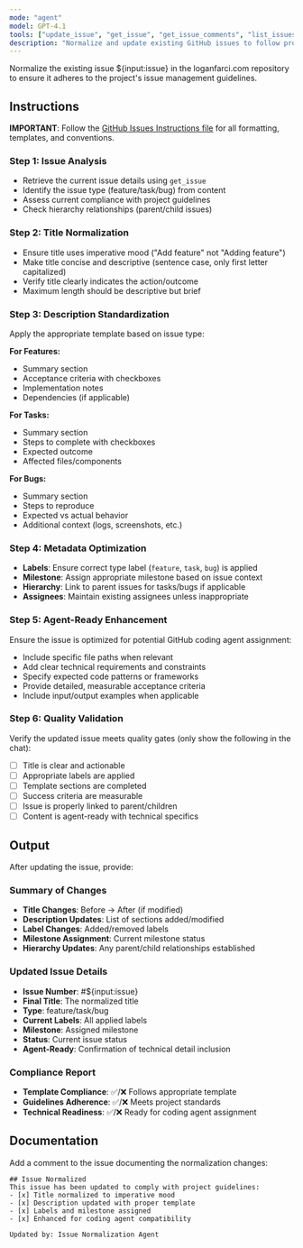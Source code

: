 ```yaml
---
mode: "agent"
model: GPT-4.1
tools: ["update_issue", "get_issue", "get_issue_comments", "list_issues"]
description: "Normalize and update existing GitHub issues to follow project guidelines"
---
```


Normalize the existing issue ${input:issue} in the loganfarci.com repository to ensure it adheres to the project's issue management guidelines.

## Instructions

**IMPORTANT**: Follow the [GitHub Issues Instructions file](../instructions/issues.instructions.md) for all formatting, templates, and conventions.

### Step 1: Issue Analysis

- Retrieve the current issue details using `get_issue`
- Identify the issue type (feature/task/bug) from content
- Assess current compliance with project guidelines
- Check hierarchy relationships (parent/child issues)

### Step 2: Title Normalization

- Ensure title uses imperative mood ("Add feature" not "Adding feature")
- Make title concise and descriptive (sentence case, only first letter capitalized)
- Verify title clearly indicates the action/outcome
- Maximum length should be descriptive but brief

### Step 3: Description Standardization

Apply the appropriate template based on issue type:

**For Features:**

- Summary section
- Acceptance criteria with checkboxes
- Implementation notes
- Dependencies (if applicable)

**For Tasks:**

- Summary section
- Steps to complete with checkboxes
- Expected outcome
- Affected files/components

**For Bugs:**

- Summary section
- Steps to reproduce
- Expected vs actual behavior
- Additional context (logs, screenshots, etc.)

### Step 4: Metadata Optimization

- **Labels**: Ensure correct type label (`feature`, `task`, `bug`) is applied
- **Milestone**: Assign appropriate milestone based on issue context
- **Hierarchy**: Link to parent issues for tasks/bugs if applicable
- **Assignees**: Maintain existing assignees unless inappropriate

### Step 5: Agent-Ready Enhancement

Ensure the issue is optimized for potential GitHub coding agent assignment:

- Include specific file paths when relevant
- Add clear technical requirements and constraints
- Specify expected code patterns or frameworks
- Provide detailed, measurable acceptance criteria
- Include input/output examples when applicable

### Step 6: Quality Validation

Verify the updated issue meets quality gates (only show the following in the chat):

- [ ] Title is clear and actionable
- [ ] Appropriate labels are applied
- [ ] Template sections are completed
- [ ] Success criteria are measurable
- [ ] Issue is properly linked to parent/children
- [ ] Content is agent-ready with technical specifics

## Output

After updating the issue, provide:

### Summary of Changes

- **Title Changes**: Before → After (if modified)
- **Description Updates**: List of sections added/modified
- **Label Changes**: Added/removed labels
- **Milestone Assignment**: Current milestone status
- **Hierarchy Updates**: Any parent/child relationships established

### Updated Issue Details

- **Issue Number**: #${input:issue}
- **Final Title**: The normalized title
- **Type**: feature/task/bug
- **Current Labels**: All applied labels
- **Milestone**: Assigned milestone
- **Status**: Current issue status
- **Agent-Ready**: Confirmation of technical detail inclusion

### Compliance Report

- **Template Compliance**: ✅/❌ Follows appropriate template
- **Guidelines Adherence**: ✅/❌ Meets project standards
- **Technical Readiness**: ✅/❌ Ready for coding agent assignment

## Documentation

Add a comment to the issue documenting the normalization changes:

```
## Issue Normalized
This issue has been updated to comply with project guidelines:
- [x] Title normalized to imperative mood
- [x] Description updated with proper template
- [x] Labels and milestone assigned
- [x] Enhanced for coding agent compatibility

Updated by: Issue Normalization Agent
```
